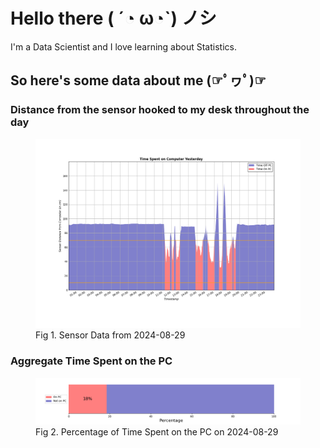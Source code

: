 
# Hello there ( ´◔ ω◔`) ノシ

I'm a Data Scientist and I love learning about Statistics.

## So here's some data about me (☞ﾟヮﾟ)☞


### Distance from the sensor hooked to my desk throughout the day
<figure>
  <picture>
    <source media="(prefers-color-scheme: dark)" srcset="Pi/readme/graphs/lineplot/dark-plot-2024-08-29.png">
    <source media="(prefers-color-scheme: light)" srcset="Pi/readme/graphs/lineplot/light-plot-2024-08-29.png">
    <img alt="Shows a black logo in light color mode and a white one in dark color mode." src="Pi/readme/graphs/lineplot/light-plot-2024-08-29.png">
  </picture>
  <figcaption>Fig 1. Sensor Data from 2024-08-29</figcaption>
</figure>



### Aggregate Time Spent on the PC
<figure>
  <picture>
    <source media="(prefers-color-scheme: dark)" srcset="Pi/readme/graphs/barplot/dark-plot-2024-08-29.png">
    <source media="(prefers-color-scheme: light)" srcset="Pi/readme/graphs/barplot/light-plot-2024-08-29.png">
    <img alt="Shows a black logo in light color mode and a white one in dark color mode." src="Pi/readme/graphs/barplot/light-plot-2024-08-29.png">
  </picture>
  <figcaption>Fig 2. Percentage of Time Spent on the PC on 2024-08-29</figcaption>
</figure>
